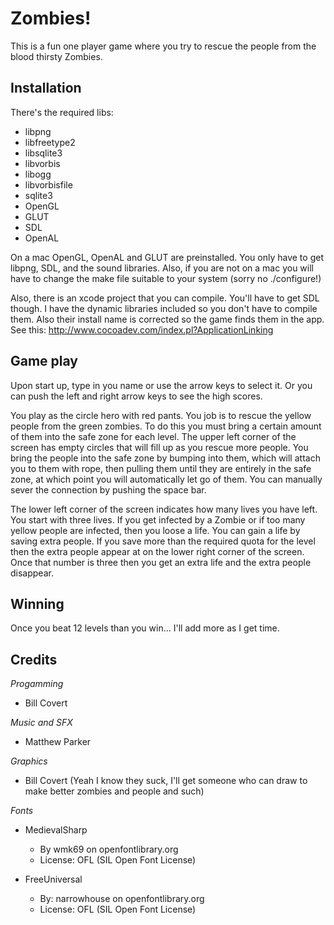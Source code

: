 Zombies!
========

This is a fun one player game where you try to rescue the people from the blood
thirsty Zombies.

Installation 
-----------

There's the required libs:
 
 * libpng
 * libfreetype2
 * libsqlite3
 * libvorbis
 * libogg
 * libvorbisfile
 * sqlite3
 * OpenGL
 * GLUT
 * SDL
 * OpenAL

On a mac OpenGL, OpenAL and GLUT are preinstalled.  You only
have to get libpng, SDL, and the sound libraries.  Also, if you
are not on a mac you will have to change the make file suitable
to your system (sorry no ./configure!)

Also, there is an xcode project that you can compile.  You'll
have to get SDL though.  I have the dynamic libraries included
so you don't have to compile them.  Also their install name is
corrected so the game finds them in the app.  See this:
http://www.cocoadev.com/index.pl?ApplicationLinking

Game play
--------

Upon start up, type in you name or use the arrow keys to select
it.  Or you can push the left and right arrow keys to see the
high scores.
 
You play as the circle hero with red pants.  You job is to rescue the yellow
people from the green zombies.  To do this you must bring a certain amount of
them into the safe zone for each level.  The upper left corner of the screen has
empty circles that will fill up as you rescue more people.  You bring the people
into the safe zone by bumping into them, which will attach you to them with
rope, then pulling them until they are entirely in the safe zone, at which point
you will automatically let go of them.  You can manually sever the connection by
pushing the space bar.

The lower left corner of the screen indicates how many lives you have left.  You
start with three lives.  If you get infected by a Zombie or if too many yellow
people are infected, then you loose a life.  You can gain a life by saving extra
people.  If you save more than the required quota for the level then the extra
people appear at on the lower right corner of the screen.  Once that number is
three then you get an extra life and the extra people disappear.

Winning
-------

Once you beat 12 levels than you win... I'll add more as I get time.

Credits
-------

*Progamming*
 - Bill Covert

*Music and SFX*
 - Matthew Parker

*Graphics*
 - Bill Covert (Yeah I know they suck, I'll get someone who can
   draw to make better zombies and people and such)

*Fonts*

 - MedievalSharp
   * By wmk69 on openfontlibrary.org
   * License: OFL (SIL Open Font License)

- FreeUniversal
  * By: narrowhouse on openfontlibrary.org
  * License: OFL (SIL Open Font License)
